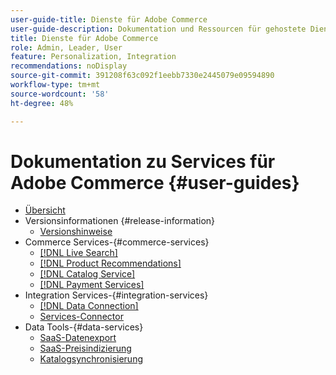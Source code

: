 ```yaml
---
user-guide-title: Dienste für Adobe Commerce
user-guide-description: Dokumentation und Ressourcen für gehostete Dienste, die erweiterte Funktionen für Adobe Commerce und Magento Open Source bieten.
title: Dienste für Adobe Commerce
role: Admin, Leader, User
feature: Personalization, Integration
recommendations: noDisplay
source-git-commit: 391208f63c092f1eebb7330e2445079e09594890
workflow-type: tm+mt
source-wordcount: '58'
ht-degree: 48%

---
```


# Dokumentation zu Services für Adobe Commerce {#user-guides}

- [Übersicht](home.md)
- Versionsinformationen {#release-information}
   - [Versionshinweise](/help/landing/release-notes-all.md)
- Commerce Services-{#commerce-services}
   - [[!DNL Live Search]](https://experienceleague.adobe.com/en/docs/commerce-merchant-services/live-search/overview)
   - [[!DNL Product Recommendations]](https://experienceleague.adobe.com/en/docs/commerce-merchant-services/product-recommendations/guide-overview)
   - [[!DNL Catalog Service]](https://experienceleague.adobe.com/en/docs/commerce-merchant-services/catalog-service/guide-overview)
   - [[!DNL Payment Services]](https://experienceleague.adobe.com/en/docs/commerce-merchant-services/payment-services/guide-overview)
- Integration Services-{#integration-services}
   - [[!DNL Data Connection]](https://experienceleague.adobe.com/en/docs/commerce-merchant-services/data-connection/overview)
   - [Services-Connector](/help/landing/saas.md)
- Data Tools-{#data-services}
   - [SaaS-Datenexport](https://experienceleague.adobe.com/en/docs/commerce-merchant-services/saas-data-export/overview)
   - [SaaS-Preisindizierung](https://experienceleague.adobe.com/en/docs/commerce-merchant-services/price-indexer/price-indexing)
   - [Katalogsynchronisierung](/help/landing/catalog-sync.md)





